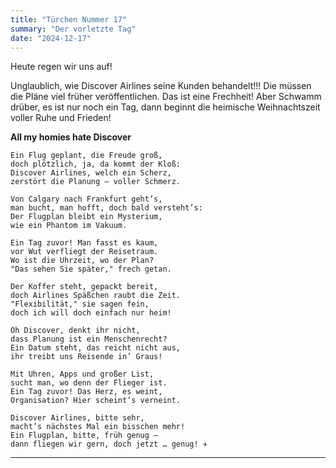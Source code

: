 ```yaml
---
title: "Türchen Nummer 17"
summary: "Der vorletzte Tag"
date: "2024-12-17"
---
```

Heute regen wir uns auf!

Unglaublich, wie Discover Airlines seine Kunden behandelt!!! Die müssen die Pläne viel früher veröffentlichen. Das ist eine Frechheit! Aber Schwamm drüber, es ist nur noch ein Tag, dann beginnt die heimische Weihnachtszeit voller Ruhe und Frieden!

**All my homies hate Discover**
```
Ein Flug geplant, die Freude groß,  
doch plötzlich, ja, da kommt der Kloß:  
Discover Airlines, welch ein Scherz,  
zerstört die Planung – voller Schmerz.  

Von Calgary nach Frankfurt geht’s,  
man bucht, man hofft, doch bald versteht’s:  
Der Flugplan bleibt ein Mysterium,  
wie ein Phantom im Vakuum.  

Ein Tag zuvor! Man fasst es kaum,  
vor Wut verfliegt der Reisetraum.  
Wo ist die Uhrzeit, wo der Plan?  
"Das sehen Sie später," frech getan.  

Der Koffer steht, gepackt bereit,  
doch Airlines Späßchen raubt die Zeit.  
"Flexibilität," sie sagen fein,  
doch ich will doch einfach nur heim!  

Oh Discover, denkt ihr nicht,  
dass Planung ist ein Menschenrecht?  
Ein Datum steht, das reicht nicht aus,  
ihr treibt uns Reisende in’ Graus!  

Mit Uhren, Apps und großer List,  
sucht man, wo denn der Flieger ist.  
Ein Tag zuvor! Das Herz, es weint,  
Organisation? Hier scheint’s verneint.  

Discover Airlines, bitte sehr,  
macht’s nächstes Mal ein bisschen mehr!  
Ein Flugplan, bitte, früh genug –  
dann fliegen wir gern, doch jetzt … genug! ✈️
```

----